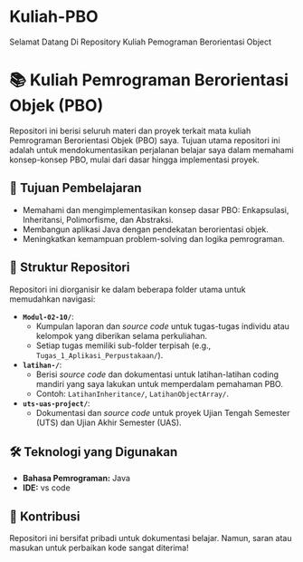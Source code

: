 # Kuliah-PBO
Selamat Datang Di Repository Kuliah Pemograman Berorientasi Object
# 📚 Kuliah Pemrograman Berorientasi Objek (PBO)

Repositori ini berisi seluruh materi dan proyek terkait mata kuliah Pemrograman Berorientasi Objek (PBO) saya. Tujuan utama repositori ini adalah untuk mendokumentasikan perjalanan belajar saya dalam memahami konsep-konsep PBO, mulai dari dasar hingga implementasi proyek.

## 🎯 Tujuan Pembelajaran

* Memahami dan mengimplementasikan konsep dasar PBO: Enkapsulasi, Inheritansi, Polimorfisme, dan Abstraksi.
* Membangun aplikasi Java dengan pendekatan berorientasi objek.
* Meningkatkan kemampuan problem-solving dan logika pemrograman.

## 📁 Struktur Repositori

Repositori ini diorganisir ke dalam beberapa folder utama untuk memudahkan navigasi:

* **`Modul-02-10/`**:
    * Kumpulan laporan dan *source code* untuk tugas-tugas individu atau kelompok yang diberikan selama perkuliahan.
    * Setiap tugas memiliki sub-folder terpisah (e.g., `Tugas_1_Aplikasi_Perpustakaan/`).
* **`latihan-/`**:
    * Berisi *source code* dan dokumentasi untuk latihan-latihan coding mandiri yang saya lakukan untuk memperdalam pemahaman PBO.
    * Contoh: `LatihanInheritance/`, `LatihanObjectArray/`.
* **`uts-uas-project/`**:
    * Dokumentasi dan *source code* untuk proyek Ujian Tengah Semester (UTS) dan Ujian Akhir Semester (UAS).
  

## 🛠️ Teknologi yang Digunakan

* **Bahasa Pemrograman:** Java
* **IDE:** vs code

## 🤝 Kontribusi

Repositori ini bersifat pribadi untuk dokumentasi belajar. Namun, saran atau masukan untuk perbaikan kode sangat diterima!


